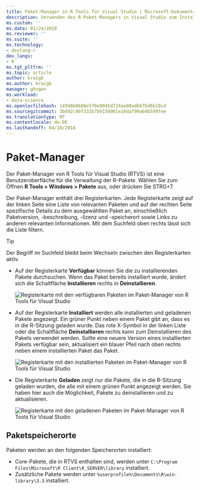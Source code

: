 ```yaml
---
title: Paket-Manager in R Tools für Visual Studio | Microsoft-Dokumentation
description: Verwenden des R-Paket-Managers in Visual Studio zum Installieren und Verwalten von R-Paketen.
ms.custom: ''
ms.date: 01/24/2018
ms.reviewer: ''
ms.suite: ''
ms.technology:
- devlang-r
dev_langs:
- R
ms.tgt_pltfrm: ''
ms.topic: article
author: kraigb
ms.author: kraigb
manager: ghogen
ms.workload:
- data-science
ms.openlocfilehash: 14948b0680e570e9045d724ae00adb67bd6b19cd
ms.sourcegitcommit: 3b692c9bf332b7b9150901e16daf99a64b599fee
ms.translationtype: MT
ms.contentlocale: de-DE
ms.lasthandoff: 04/10/2018
---
```

# <a name="package-manager"></a>Paket-Manager

Der Paket-Manager von R Tools für Visual Studio (RTVS) ist eine Benutzeroberfläche für die Verwaltung der R-Pakete. Wählen Sie zum Öffnen **R Tools > Windows > Pakete** aus, oder drücken Sie STRG+7.

Der Paket-Manager enthält drei Registerkarten. Jede Registerkarte zeigt auf der linken Seite eine Liste von relevanten Paketen und auf der rechten Seite spezifische Details zu dem ausgewählten Paket an, einschließlich Paketversion, -beschreibung, -lizenz und -speicherort sowie Links zu anderen relevanten Informationen. Mit dem Suchfeld oben rechts lässt sich die Liste filtern.

> [!Tip]
> Der Begriff im Suchfeld bleibt beim Wechseln zwischen den Registerkarten aktiv.

- Auf der Registerkarte **Verfügbar** können Sie die zu installierenden Pakete durchsuchen. Wenn das Paket bereits installiert wurde, ändert sich die Schaltfläche **Installieren** rechts in **Deinstallieren**.

    ![Registerkarte mit den verfügbaren Paketen im Paket-Manager von R Tools für Visual Studio](media/package-manager-available.png)

- Auf der Registerkarte **Installiert** werden alle installierten und geladenen Pakete angezeigt. Ein grüner Punkt neben einem Paket gibt an, dass es in die R-Sitzung geladen wurde. Das rote X-Symbol in der linken Liste oder die Schaltfläche **Deinstallieren** rechts kann zum Deinstallieren des Pakets verwendet werden. Sollte eine neuere Version eines installierten Pakets verfügbar sein, aktualisiert ein blauer Pfeil nach oben rechts neben einem installierten Paket das Paket.

    ![Registerkarte mit den installierten Paketen im Paket-Manager von R Tools für Visual Studio](media/package-manager-installed.png)

- Die Registerkarte **Geladen** zeigt nur die Pakete, die in die R-Sitzung geladen wurden, die alle mit einem grünen Punkt angezeigt werden. Sie haben hier auch die Möglichkeit, Pakete zu deinstallieren und zu aktualisieren.

    ![Registerkarte mit den geladenen Paketen im Paket-Manager von R Tools für Visual Studio](media/package-manager-loaded.png)

## <a name="package-locations"></a>Paketspeicherorte

Paketen werden an den folgenden Speicherorten installiert:

- Core-Pakete, die in RTVS enthalten sind, werden unter `C:\Program Files\Microsoft\R Client\R_SERVER\library` installiert.
- Zusätzliche Pakete werden unter `%userprofile%\Documents\R\win-library\3.3` installiert.
